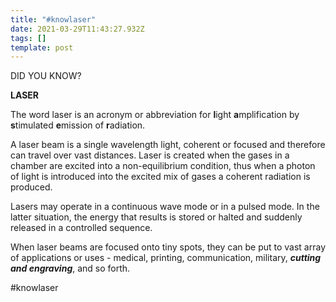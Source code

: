 ```yaml
---
title: "#knowlaser"
date: 2021-03-29T11:43:27.932Z
tags: []
template: post
---
```

DID YOU KNOW?

**LASER**

The word laser is an acronym or abbreviation for **l**ight **a**mplification by **s**timulated **e**mission of **r**adiation.

A laser beam is a single wavelength light, coherent or focused and therefore can travel over vast distances. Laser is created when the gases in a chamber are excited into a non-equilibrium condition, thus when a photon of light is introduced into the excited mix of gases a coherent radiation is produced.

Lasers may operate in a continuous wave mode or in a pulsed mode. In the latter situation, the energy that results is stored or halted and suddenly released in a controlled sequence.

When laser beams are focused onto tiny spots, they can be put to vast array of applications or uses - medical, printing, communication, military, ***cutting and engraving***, and so forth.   

\#knowlaser